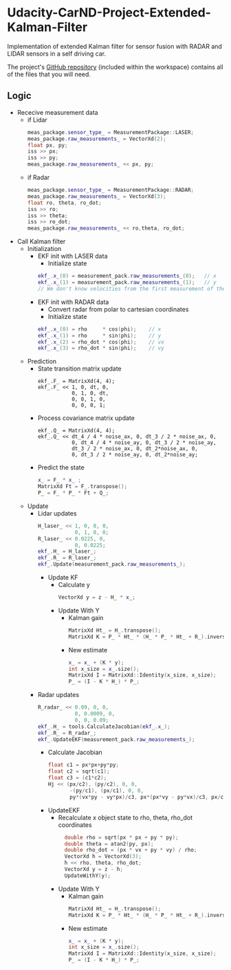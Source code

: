 # Udacity-CarND-Project-Extended-Kalman-Filter
Implementation of extended Kalman filter for sensor fusion with RADAR and LIDAR sensors in a self driving car.

The project's [GitHub repository](https://github.com/udacity/CarND-Extended-Kalman-Filter-Project) (included within the workspace) contains all of the files that you will need. 

## Logic

- Rececive measurement data
  - if Lidar
    ```cpp
    meas_package.sensor_type_ = MeasurementPackage::LASER;
    meas_package.raw_measurements_ = VectorXd(2);
    float px, py;
    iss >> px;
    iss >> py;
    meas_package.raw_measurements_ << px, py;
    ```
  - if Radar
    ```cpp
    meas_package.sensor_type_ = MeasurementPackage::RADAR;
    meas_package.raw_measurements_ = VectorXd(3);
    float ro, theta, ro_dot;
    iss >> ro;
    iss >> theta;
    iss >> ro_dot;
    meas_package.raw_measurements_ << ro,theta, ro_dot;
    ```
- Call Kalman filter
  - Initialization
    - EKF init with LASER data
      - Initialize state
      ```cpp
      ekf_.x_(0) = measurement_pack.raw_measurements_(0);   // x
      ekf_.x_(1) = measurement_pack.raw_measurements_(1);   // y
      // We don't know velocities from the first measurement of the LIDAR, so, we use zeros
      ```
    - EKF init with RADAR data
      - Convert radar from polar to cartesian coordinates
      - Initialize state
      ```cpp
      ekf_.x_(0) = rho     * cos(phi);    // x
      ekf_.x_(1) = rho     * sin(phi);    // y 
      ekf_.x_(2) = rho_dot * cos(phi);    // vx
      ekf_.x_(3) = rho_dot * sin(phi);    // vy
      ```
  - Prediction
    - State transition matrix update
      ```
      ekf_.F_ = MatrixXd(4, 4);
      ekf_.F_ << 1, 0, dt, 0,
                 0, 1, 0, dt,
                 0, 0, 1, 0,
                 0, 0, 0, 1;
      ```
    - Process covariance matrix update
      ```
      ekf_.Q_ = MatrixXd(4, 4);
      ekf_.Q_ << dt_4 / 4 * noise_ax, 0, dt_3 / 2 * noise_ax, 0,
                 0, dt_4 / 4 * noise_ay, 0, dt_3 / 2 * noise_ay,
                 dt_3 / 2 * noise_ax, 0, dt_2*noise_ax, 0,
                 0, dt_3 / 2 * noise_ay, 0, dt_2*noise_ay;
      ```
    - Predict the state
      ```cpp
      x_ = F_ * x_ ;
      MatrixXd Ft = F_.transpose();
      P_ = F_ * P_ * Ft + Q_;
      ```
  - Update
    - Lidar updates
      ```cpp
      H_laser_ << 1, 0, 0, 0,
                  0, 1, 0, 0;
      R_laser_ << 0.0225, 0,
                  0, 0.0225;
      ekf_.H_ = H_laser_;
      ekf_.R_ = R_laser_;
      ekf_.Update(measurement_pack.raw_measurements_);
      ```
        - Update KF
          - Calculate y
            ```cpp
            VectorXd y = z - H_ * x_;
            ```
          - Update With Y
            - Kalman gain
              ```cpp
              MatrixXd Ht_ = H_.transpose();
              MatrixXd K = P_ * Ht_ * (H_ * P_ * Ht_ + R_).inverse();
              ```
            - New estimate
              ```cpp
              x_ = x_ + (K * y);
              int x_size = x_.size();
              MatrixXd I = MatrixXd::Identity(x_size, x_size);
              P_ = (I - K * H_) * P_;
              ```
    - Radar updates
      ```cpp
      R_radar_ << 0.09, 0, 0,
                  0, 0.0009, 0,
                  0, 0, 0.09;
      ekf_.H_ = tools.CalculateJacobian(ekf_.x_);
      ekf_.R_ = R_radar_;
  	  ekf_.UpdateEKF(measurement_pack.raw_measurements_);
      ```
        - Calculate Jacobian
          ```cpp
          float c1 = px*px+py*py;
          float c2 = sqrt(c1);
          float c3 = (c1*c2);
          Hj << (px/c2), (py/c2), 0, 0,
                 -(py/c1), (px/c1), 0, 0,
                 py*(vx*py - vy*px)/c3, px*(px*vy - py*vx)/c3, px/c2, py/c2;
          ```
        - UpdateEKF
          - Recalculate x object state to rho, theta, rho_dot coordinates
            ```cpp
              double rho = sqrt(px * px + py * py);
              double theta = atan2(py, px);
              double rho_dot = (px * vx + py * vy) / rho;
              VectorXd h = VectorXd(3);
              h << rho, theta, rho_dot;
              VectorXd y = z - h;
              UpdateWithY(y);
            ```
          - Update With Y
            - Kalman gain
              ```cpp
              MatrixXd Ht_ = H_.transpose();
              MatrixXd K = P_ * Ht_ * (H_ * P_ * Ht_ + R_).inverse();
              ```
            - New estimate
              ```cpp
              x_ = x_ + (K * y);
              int x_size = x_.size();
              MatrixXd I = MatrixXd::Identity(x_size, x_size);
              P_ = (I - K * H_) * P_;
              ``` 
